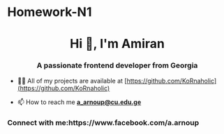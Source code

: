 # Homework-N1
<h1 align="center">Hi 👋, I'm Amiran</h1>
<h3 align="center">A passionate frontend developer from Georgia</h3>

- 👨‍💻 All of my projects are available at [https://github.com/KoRnaholic](https://github.com/KoRnaholic)

- 📫 How to reach me **a_arnoup@cu.edu.ge**

<h3 align="left">Connect with me:https://www.facebook.com/a.arnoup</h3>
<p align="left">
</p>
